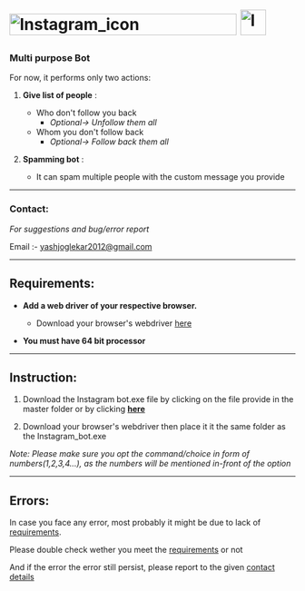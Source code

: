# <img src="https://text2image.com/user_images/202009/text2image_L5534352_20200906_180953.png" alt="Instagram_icon" width="400"  height="38"> <img src="https://upload.wikimedia.org/wikipedia/commons/thumb/e/e7/Instagram_logo_2016.svg/1200px-Instagram_logo_2016.svg.png" alt="Instagram_icon" width="45"  height="45">



### Multi purpose Bot
	
For now, it performs only two actions:

1. **Give list of people** :
	- Who don't follow you back 
		- _Optional-> Unfollow them all_
	- Whom you don't follow back 
		- _Optional-> Follow back them all_

2. **Spamming bot** :
	- It can spam multiple people with the custom message you provide




-------------
### Contact:


_For suggestions and bug/error report_
	
Email :- yashjoglekar2012@gmail.com




-----------------
## Requirements:


- **Add a web driver of your respective browser.**
	- Download your browser's webdriver [here](https://www.selenium.dev/documentation/en/webdriver/driver_requirements/#quick-reference)
	
	
- **You must have 64 bit processor**


---------------
## Instruction:


1. Download the Instagram bot.exe file by clicking on the file provide in the master folder or by clicking [**here**](https://github.com/YASHBRO/Instagram-Bot/raw/master/Instagram%20Bot.exe)

2. Download your browser's webdriver then place it it the same folder as the Instagram_bot.exe

_Note: Please make sure you opt the command/choice in form of numbers(1,2,3,4...), as the numbers will be mentioned in-front of the option_
	
	
	
	
-------------
## Errors:

In case you face any error, most probably it might be due to lack of [requirements](https://github.com/YASHBRO/Instagram-Bot#requirements).

Please double check wether you meet the [requirements](https://github.com/YASHBRO/Instagram-Bot#requirements) or not

And if the error the error still persist, please report to the given [contact details](https://github.com/YASHBRO/Instagram-Bot#contact)

